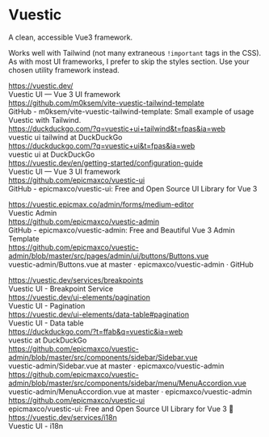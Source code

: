 # Vuestic

A clean, accessible Vue3 framework. 

Works well with Tailwind (not many extraneous `!important` tags in the CSS).  
As with most UI frameworks, I prefer to skip the styles section. Use your chosen utility framework instead. 

https://vuestic.dev/  
Vuestic UI — Vue 3 UI framework  
https://github.com/m0ksem/vite-vuestic-tailwind-template  
GitHub - m0ksem/vite-vuestic-tailwind-template: Small example of usage Vuestic with Tailwind.  
https://duckduckgo.com/?q=vuestic+ui+tailwind&t=fpas&ia=web  
vuestic ui tailwind at DuckDuckGo  
https://duckduckgo.com/?q=vuestic+ui&t=fpas&ia=web  
vuestic ui at DuckDuckGo  
https://vuestic.dev/en/getting-started/configuration-guide  
Vuestic UI — Vue 3 UI framework  
https://github.com/epicmaxco/vuestic-ui  
GitHub - epicmaxco/vuestic-ui: Free and Open Source UI Library for Vue 3  

https://vuestic.epicmax.co/admin/forms/medium-editor  
Vuestic Admin  
https://github.com/epicmaxco/vuestic-admin  
GitHub - epicmaxco/vuestic-admin: Free and Beautiful Vue 3 Admin Template  
https://github.com/epicmaxco/vuestic-admin/blob/master/src/pages/admin/ui/buttons/Buttons.vue  
vuestic-admin/Buttons.vue at master · epicmaxco/vuestic-admin · GitHub  

https://vuestic.dev/services/breakpoints  
Vuestic UI - Breakpoint Service  
https://vuestic.dev/ui-elements/pagination  
Vuestic UI - Pagination  
https://vuestic.dev/ui-elements/data-table#pagination  
Vuestic UI - Data table  
https://duckduckgo.com/?t=ffab&q=vuestic&ia=web  
vuestic at DuckDuckGo  
https://github.com/epicmaxco/vuestic-admin/blob/master/src/components/sidebar/Sidebar.vue  
vuestic-admin/Sidebar.vue at master · epicmaxco/vuestic-admin  
https://github.com/epicmaxco/vuestic-admin/blob/master/src/components/sidebar/menu/MenuAccordion.vue  
vuestic-admin/MenuAccordion.vue at master · epicmaxco/vuestic-admin  
https://github.com/epicmaxco/vuestic-ui  
epicmaxco/vuestic-ui: Free and Open Source UI Library for Vue 3 🤘  
https://vuestic.dev/services/i18n  
Vuestic UI - i18n  

